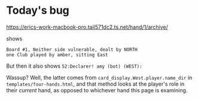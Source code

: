# Today's bug

https://erics-work-macbook-pro.tail571dc2.ts.net/hand/1/archive/

shows

    Board #1, Neither side vulnerable, dealt by NORTH
    one Club played by amber, sitting East

But then it also shows `52:Declarer! amy (bot) (WEST):`

Wassup?  Well, the latter comes from `card_display.West.player.name_dir` in `templates/four-hands.html`, and that method looks at the player's role in their *current* hand, as opposed to whichever hand this page is examining.
